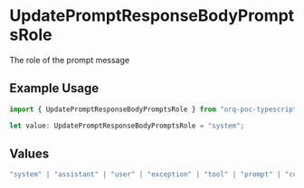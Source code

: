 # UpdatePromptResponseBodyPromptsRole

The role of the prompt message

## Example Usage

```typescript
import { UpdatePromptResponseBodyPromptsRole } from "orq-poc-typescript-multi-env-version/models/operations";

let value: UpdatePromptResponseBodyPromptsRole = "system";
```

## Values

```typescript
"system" | "assistant" | "user" | "exception" | "tool" | "prompt" | "correction" | "expected_output"
```